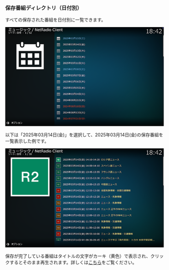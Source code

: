 
### 保存番組ディレクトリ（日付別）

すべての保存された番組を日付別に一覧できます。

![日付別](images/1_トップ画面/2_保存番組ディレクトリ/3_日付別/1_日付リスト.png)

以下は「2025年03月14日(金)」を選択して、2025年03月14日(金)の保存番組を一覧表示した例です。

![保存番組](images/1_トップ画面/2_保存番組ディレクトリ/3_日付別/2_3月14日.png)

保存が完了している番組はタイトルの文字がカーキ（黄色）で表示され、クリックするとそのまま再生されます。詳しくは[こちら](./902_保存番組の操作.md)をご覧ください。

